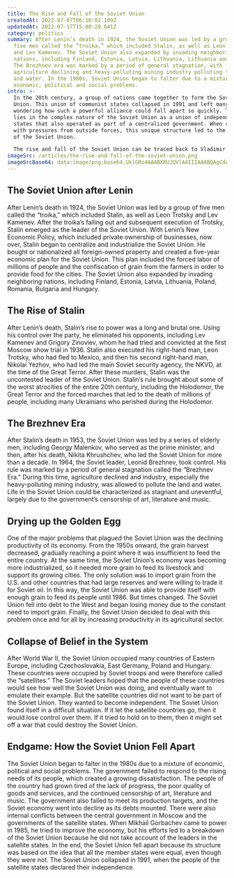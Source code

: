 ```yaml
---
title: The Rise and Fall of the Soviet Union
createdAt: 2022-07-07T06:16:02.109Z
updatedAt: 2022-07-17T15:00:29.641Z
category: politics
summary: After Lenin’s death in 1924, the Soviet Union was led by a group of
  five men called the “troika,” which included Stalin, as well as Leon Trotsky
  and Lev Kamenev. The Soviet Union also expanded by invading neighboring
  nations, including Finland, Estonia, Latvia, Lithuania, Lithuania and Hungary.
  The Brezhnev era was marked by a period of general stagnation, with
  agriculture declining and heavy-polluting mining industry polluting the land
  and water. In the 1980s, Soviet Union began to falter due to a mixture of
  economic, political and social problems.
intro: >-
  In the 20th century, a group of nations came together to form the Soviet
  Union. This union of communist states collapsed in 1991 and left many people
  wondering how such a powerful alliance could fall apart so quickly. The answer
  lies in the complex nature of the Soviet Union as a union of independent
  states that also operated as part of a centralized government. When combined
  with pressures from outside forces, this unique structure led to the collapse
  of the Soviet Union. 

  The rise and fall of the Soviet Union can be traced back to Vladimir Lenin and his Marxist ideology. In 1917, Lenin led the Bolshevik Revolution and gained control over Russia. At this time, he also introduced policies that would help establish communism throughout Russia and other areas – known as “the fourth partition” – controlled by his Red Army. These policies included state ownership of land and businesses; heavy taxes on landowners; centralization; and controls on trade, production, wages, prices, accounting, exchange rates and foreign currency transactions.
imageSrc: /articles/the-rise-and-fall-of-the-soviet-union.png
imageSrcBase64: data:image/png;base64,UklGRo4AAABXRUJQVlA4IIIAAABQAgCdASoKAAoAAUAmJbACdAaX/AXvZyI/fAAA/vhE3l4MGSB+dhlPGSP5/h5NfP/by3708cbxo7vJE44Ry6dSXf3ej24Gr+1cfXsGSXA+d+gDU0ldsxiQnH9ms2A1f0FV26MqAvmmTEcXkP5F5zu9x9+hmXzyr2VTmv/9MY+f3TAA
---
```


## The Soviet Union after Lenin

After Lenin’s death in 1924, the Soviet Union was led by a group of five men called the “troika,” which included Stalin, as well as Leon Trotsky and Lev Kamenev. After the troika’s falling out and subsequent execution of Trotsky, Stalin emerged as the leader of the Soviet Union. With Lenin’s New Economic Policy, which included private ownership of businesses, now over, Stalin began to centralize and industrialize the Soviet Union. He bought or nationalized all foreign-owned property and created a five-year economic plan for the Soviet Union. This plan included the forced labor of millions of people and the confiscation of grain from the farmers in order to provide food for the cities. The Soviet Union also expanded by invading neighboring nations, including Finland, Estonia, Latvia, Lithuania, Poland, Romania, Bulgaria and Hungary.

## The Rise of Stalin

After Lenin’s death, Stalin’s rise to power was a long and brutal one. Using his control over the party, he eliminated his opponents, including Lev Kamenev and Grigory Zinoviev, whom he had tried and convicted at the first Moscow show trial in 1936. Stalin also executed his right-hand man, Leon Trotsky, who had fled to Mexico, and then his second right-hand man, Nikolai Yezhov, who had led the main Soviet security agency, the NKVD, at the time of the Great Terror. After these murders, Stalin was the uncontested leader of the Soviet Union. Stalin’s rule brought about some of the worst atrocities of the entire 20th century, including the Holodomor, the Great Terror and the forced marches that led to the death of millions of people, including many Ukrainians who perished during the Holodomor.

## The Brezhnev Era

After Stalin’s death in 1953, the Soviet Union was led by a series of elderly men, including Georgy Malenkov, who served as the prime minister, and then, after his death, Nikita Khrushchev, who led the Soviet Union for more than a decade. In 1964, the Soviet leader, Leonid Brezhnev, took control. His rule was marked by a period of general stagnation called the “Brezhnev Era.” During this time, agriculture declined and industry, especially the heavy-polluting mining industry, was allowed to pollute the land and water. Life in the Soviet Union could be characterized as stagnant and uneventful, largely due to the government’s censorship of art, literature and music.

## Drying up the Golden Egg

One of the major problems that plagued the Soviet Union was the declining productivity of its economy. From the 1950s onward, the grain harvest decreased, gradually reaching a point where it was insufficient to feed the entire country. At the same time, the Soviet Union’s economy was becoming more industrialized, so it needed more grain to feed its livestock and support its growing cities. The only solution was to import grain from the U.S. and other countries that had large reserves and were willing to trade it for Soviet oil. In this way, the Soviet Union was able to provide itself with enough grain to feed its people until 1986. But times changed. The Soviet Union fell into debt to the West and began losing money due to the constant need to import grain. Finally, the Soviet Union decided to deal with this problem once and for all by increasing productivity in its agricultural sector.

## Collapse of Belief in the System

After World War II, the Soviet Union occupied many countries of Eastern Europe, including Czechoslovakia, East Germany, Poland and Hungary. These countries were occupied by Soviet troops and were therefore called the “satellites.” The Soviet leaders hoped that the people of these countries would see how well the Soviet Union was doing, and eventually want to emulate their example. But the satellite countries did not want to be part of the Soviet Union. They wanted to become independent. The Soviet Union found itself in a difficult situation. If it let the satellite countries go, then it would lose control over them. If it tried to hold on to them, then it might set off a war that could destroy the Soviet Union.

## Endgame: How the Soviet Union Fell Apart

The Soviet Union began to falter in the 1980s due to a mixture of economic, political and social problems. The government failed to respond to the rising needs of its people, which created a growing dissatisfaction. The people of the country had grown tired of the lack of progress, the poor quality of goods and services, and the continued censorship of art, literature and music. The government also failed to meet its production targets, and the Soviet economy went into decline as its debts mounted. There were also internal conflicts between the central government in Moscow and the governments of the satellite states. When Mikhail Gorbachev came to power in 1985, he tried to improve the economy, but his efforts led to a breakdown of the Soviet Union because he did not take account of the leaders in the satellite states. In the end, the Soviet Union fell apart because its structure was based on the idea that all the member states were equal, even though they were not. The Soviet Union collapsed in 1991, when the people of the satellite states declared their independence.
